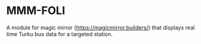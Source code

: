 # MMM-FOLI
A module for magic mirror (https://magicmirror.builders/) that displays real time Turku bus data for a targeted station.
